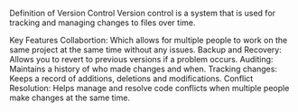Definition of Version Control
Version control is a system that is used for tracking and managing changes to files over time.

Key Features
Collabortion: Which allows for multiple people to work on the same project at the same time without any issues.
Backup and Recovery: Allows you to revert to previous versions if a problem occurs.
Auditing: Maintains a history of who made changes and when.
Tracking changes: Keeps a record of additions, deletions and modifications.
Conflict Resolution: Helps manage and resolve code conflicts when multiple people make changes at the same time.
